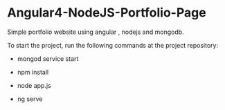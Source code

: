 # Angular4-NodeJS-Portfolio-Page
Simple portfolio website using angular , nodejs and mongodb.


To start the project, run the following commands at the project repository:

- mongod service start

- npm install

- node app.js

- ng serve
